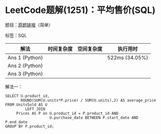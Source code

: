 # LeetCode题解(1251)：平均售价(SQL)

题目：[原题链接](https://leetcode-cn.com/problems/average-selling-price/)（简单）

标签：SQL

| 解法           | 时间复杂度 | 空间复杂度 | 执行用时       |
| -------------- | ---------- | ---------- | -------------- |
| Ans 1 (Python) |            |            | 522ms (34.05%) |
| Ans 2 (Python) |            |            |                |
| Ans 3 (Python) |            |            |                |

解法一：

```mysql
SELECT U.product_id,
       ROUND(SUM(U.units*P.price) / SUM(U.units),2) AS average_price
FROM UnitsSold AS U
         LEFT JOIN
     Prices AS P on U.product_id = P.product_id AND
                    U.purchase_date BETWEEN P.start_date AND P.end_date
GROUP BY P.product_id;
```